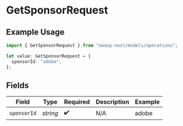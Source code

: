 # GetSponsorRequest

## Example Usage

```typescript
import { GetSponsorRequest } from "owasp-nest/models/operations";

let value: GetSponsorRequest = {
  sponsorId: "adobe",
};
```

## Fields

| Field              | Type               | Required           | Description        | Example            |
| ------------------ | ------------------ | ------------------ | ------------------ | ------------------ |
| `sponsorId`        | *string*           | :heavy_check_mark: | N/A                | adobe              |